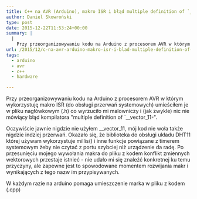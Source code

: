 ```yaml
---
title: C++ na AVR (Arduino), makro ISR i błąd multiple definition of `__vector_XYZ’
author: Daniel Skowroński
type: post
date: 2015-12-22T11:53:24+00:00
summary: |
  |
    Przy przeorganizowywaniu kodu na Arduino z procesorem AVR w którym wykorzystuję makro ISR (do obsługi przerwań systemowych) umieściłem je w pliku nagłówkowym (.h) co wyrzuciło mi malowniczy i (jak zwykle) nic nie mówiący błąd kompilatora "multiple definition of `__vector_11'".
url: /2015/12/c-na-avr-arduino-makro-isr-i-blad-multiple-definition-of-__vector_xyz/
tags:
  - arduino
  - avr
  - c++
  - hardware

---
```

Przy przeorganizowywaniu kodu na Arduino z procesorem AVR w którym wykorzystuję makro ISR (do obsługi przerwań systemowych) umieściłem je w pliku nagłówkowym (.h) co wyrzuciło mi malowniczy i (jak zwykle) nic nie mówiący błąd kompilatora "multiple definition of \`_\_vector\_11-". 

Oczywiście jawnie nigdzie nie użyłem _\_vector\_11, mój kod nie woła także nigdzie indziej przerwań. Okazało się, że biblioteka do obsługi układu DHT11 której używam wykorzystuje millis() i inne funkcje powiązane z timerem systemowym żeby nie czytać z portu szybciej niż urządzenie da radę. Po przesunięciu mojego wywołania makra do pliku z kodem konflikt zmiennych wektorowych przestaje istnieć - nie udało mi się znaleźć konkretnej ku temu przyczyny, ale zapewne jest to spowodowane momentem rozwijania makr i wynikających z tego nazw im przypisywanych.

W każdym razie na arduino pomaga umieszczenie marka w pliku z kodem (.cpp)